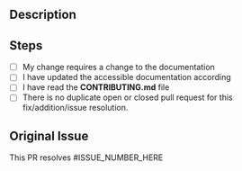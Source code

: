 ## Description

<!--
Describe your changes in detail
-->

## Steps

- [ ] My change requires a change to the documentation
- [ ] I have updated the accessible documentation according
- [ ] I have read the **CONTRIBUTING.md** file
- [ ] There is no duplicate open or closed pull request for this fix/addition/issue resolution.

## Original Issue

This PR resolves #ISSUE_NUMBER_HERE

<!--
Example:
This PR resolves #22
-->

<!--
Thank you for your contribution to solar!
-->
